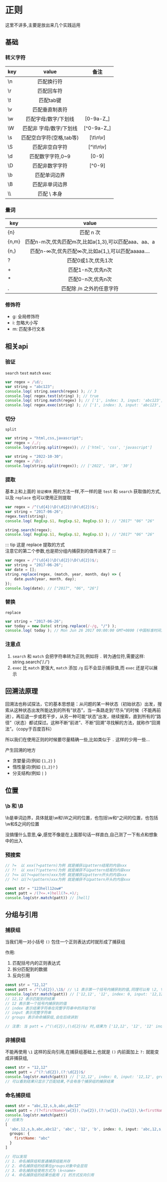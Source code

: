 # 正则
这里不讲多,主要是放出来几个实践运用

## 基础
### 转义字符
| key |          value           |    备注    |
| --- | :----------------------: | :--------: |
| \n  |        匹配换行符        |            |
| \r  |        匹配回车符        |            |
| \t  |        匹配tab键         |            |
| \v  |      匹配垂直制表符      |            |
| \w  |   匹配字母/数字/下划线   | [0-9a-Z_]  |
| \W  | 匹配非 字母/数字/下划线  | [^0-9a-Z_] |
| \s  | 匹配空白字符(空格,tab等) |  [\t\n\v]  |
| \S  |      匹配非空白字符      | [^\t\n\v]  |
| \d  |     匹配数字字符,0~9     |   [0-9]    |
| \D  |      匹配非数字字符      |   [^0-9]   |
| \b  |       匹配单词边界       |            |
| \B  |      匹配非单词边界      |            |
| \\\ |       匹配 \ 本身        |            |

### 量词
| key   |                        value                        |
| ----- | :-------------------------------------------------: |
| {n}   |                      匹配 n 次                      |
| {n,m} | 匹配n-m次,优先匹配m次,比如a{1,3},可以匹配aaa、aa、a |
| {n,}  |  匹配n-∞次,优先匹配∞次,比如a{1,},可以匹配aaaaa....  |
| ?     |                 匹配0或1次,优先1次                  |
| +     |                  匹配1-n次,优先n次                  |
| *     |                  匹配0-n次,优先n次                  |
| .     |              匹配除 /n 之外的任意字符               |

### 修饰符
+ g: 全局修饰符
+ i: 忽略大小写
+ m: 匹配多行文本

## 相关api
### 验证
`search` `test` `match` `exec` 
``` js
var regex = /\d/;
var string = "abc123";
console.log( string.search(regex) ); // 3
console.log( regex.test(string) ); // true
console.log( string.match(regex) ); // ['1', index: 3, input: 'abc123', groups: undefined]
console.log( regex.exec(string) ); // ['1', index: 3, input: 'abc123', groups: undefined]
```

### 切分
`split`
``` js
var string = "html,css,javascript";
var regex = /,/;
console.log(string.split(regex)); // ['html', 'css', 'javascript']

var string = "2022-10-30";
var regex = /\D/;
console.log(string.split(regex)); // ['2022', '10', '30']
```

### 提取
基本上和上面的 `验证模块` 用的方法一样,不一样的是 `test` 和 `search` 获取值的方式,以及 `replace` 也可以使用正则提取
``` js
var regex = /^(\d{4})\D(\d{2})\D(\d{2})$/;
var string = "2017-06-26";
regex.test(string);
console.log( RegExp.$1, RegExp.$2, RegExp.$3 ); // "2017" "06" "26"

string.search(regex);
console.log( RegExp.$1, RegExp.$2, RegExp.$3 ); // "2017" "06" "26"
```

::: tip
这是 replace 提取的方式 <br>
注意它的第二个参数,也是把分组内捕获到的值传进来了
:::
``` js
var regex = /^(\d{4})\D(\d{2})\D(\d{2})$/;
var string = "2017-06-26";
var date = [];
string.replace(regex, (match, year, month, day) => {
	date.push(year, month, day);
});
console.log(date); // ["2017", "06", "26"]
```

### 替换
`replace`
``` js
var string = "2017-06-26";
var today = new Date( string.replace(/-/g, "/") );
console.log( today ); // Mon Jun 26 2017 00:00:00 GMT+0800 (中国标准时间)
```

### 注意点
1. `search` 和 `match` 会把字符串转为正则,例如将 `.` 转为通位符,需要这样: string.search('/\./')
2. `exec` 比 `match` 更强大, `match` 添加 `/g` 后不会显示捕获值,而 `exec` 还是可以展示

## 回溯法原理
回溯法也称试探法，它的基本思想是：从问题的某一种状态（初始状态）出发，搜索从这种状态出发所能达到的所有“状态”，当一条路走到“尽头”的时候（不能再前进），再后退一步或若干步，从另一种可能“状态”出发，继续搜索，直到所有的“路径”（状态）都试探过。这种不断“前进”、不断“回溯”寻找解的方法，就称作“回溯法”。（copy于百度百科）

所以我们在使用正则的时候要尽量精确一些,比如类似于 `.` 这样的少用一些...

产生回溯的地方
+ 贪婪量词(例如 `{1,2}` )
+ 惰性量词(例如 `{1,2}?` )
+ 分支结构(例如 `|` )

## 位置
### \b 和 \B
\b是单词边界，具体就是\w和\W之间的位置，也包括\w和^之间的位置，也包括\w和$之间的位置

没搞懂什么意思,😭,感觉不像是在上面那句话一样直白,自己测了一下有点和想象中的出入

### 预搜索

``` js
// ?=  以 xxx(?=pattern)为例 就是捕获以pattern结尾的内容xxx
// ?!  以 xxx(?!pattern)为例 就是捕获不以pattern结尾的内容xxx
// ?<= 以(?<=pattern)xxx为例 就是捕获以pattern开头的内容xxx
// ?<! 以(?<!pattern)xxx为例 就是捕获不以pattern开头的内容xxx

const str = "123hell12ow#"
const patt = /(?<=.+)hell(?=.+)/;
console.log(str.match(patt)) // [hell]
```

## 分组与引用
### 捕获组
当我们用一对小括号 `()` 包住一个正则表达式时就形成了捕获组

作用:
1. 匹配括号内的正则表达式
2. 拆分匹配到的数据
3. 反向引用

``` js
const str = "12,12"
const patt = /^(\d{2}),\1$/ // \1 表示第一个括号内捕获到的值,同理可以有 \2, \3, 最多到 \9
console.log(str.match(patt)) // ['12,12', '12', index: 0, input: '12,12', groups: undefined]
// 12,12 表示匹配到的结果
// 12 表示第一个括号内捕获到的值
// index 表示结果字符串在完整字符串中的开始下标
// input 表示完整字符串
// groups 表示命命捕获组,会在后续讲到

// 注意: 当 patt = /^(\d{2}),(\d{2})$/ 时,结果为 ['12,12', '12', '12' index: 0, input: '12,12', groups: undefined], 不是因为用反向引用不会被当作一个捕获组,所以在结果中没有打印,而是因为反向引用的结果会隐藏
```

### 非捕获组
不能再使用 `\1` 这样的反向引用,在捕获组基础上,也就是 `()` 内前面加上 `?:` 就能变成非捕获组,

``` js
const str = "12,12"
const patt = /^(?:\d{2}),(?:\d{2})$/
console.log(str.match(patt)) // ['12,12', index: 0, input: '12,12', groups: undefined]
// 可以看到结果只显示了匹配结果,不会有各个捕获组的捕获结果
```

### 命名捕获组
``` js
const str = "abc,12,s,b,abc,abc12"
const patt = /(?<firstName>\w{3}),(\w{2}),(?:\w{1}),(\w{1}),\k<firstName>,\1\2/
console.log(str.match(patt))
// 结果为
[ 
  'abc,12,s,b,abc,abc12', 'abc', '12', 'b', index: 0, input: 'abc,12,s,b,abc,abc12',
  groups: {
    firstName: "abc"
  }
]

// 可以发现
// 1. 命名捕获组和普通捕获组能共存
// 2. 命名捕获组的结果在groups对象中会显现
// 3. 命名捕获组使用方式为 \k<name>
// 4. 命名捕获组的结果也能用 /1 的方式反向引用
```